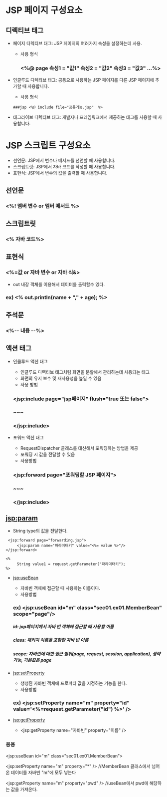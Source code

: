 JSP 페이지 구성요소
==================

디렉티브 태그
-----------------------
* 페이지 디렉티브 태그: JSP 페이지의 여러가지 속성을 설정하는데 사용.
    * 사용 형식

      ### <%@ page 속성1 = "값1" 속성2 = "값2" 속성3 = "값3" ...%>
* 인클루드 디렉티브 태그: 공통으로 사용하는 JSP 페이지를 다른 JSP 페이지에 추가할 때 사용합니다.
     * 사용 형식

      ###jsp <%@ include file="공통기능.jsp"  %>
* 태그라이브 디렉티브 태그: 개발자나 프레임워크에서 제공하는 태그를 사용할 때 사용합니다.

JSP 스크립트 구성요소
=========================
* 선언문: JSP에서 변수나 메서드를 선언할 때 사용합니다.
* 스크립트릿: JSP에서 자바 코드를 작성할 때 사용합니다.
* 표현식: JSP에서 변수의 값을 출력할 때 사용합니다.

선언문
-------------
### <%! 멤버 변수 or 멤버 메서드 %>

스크립트릿
--------------------
### <% 자바 코드%>


표현식
----------------------
### <%=값 or 자바 변수 or 자바 식&>

* out 내장 객체를 이용해서 데이터를 출력할수 있다.
### ex) <% out.println(name + "," + age); %>

주석문
----------
### <%-- 내용 --%>

액션 태그
----------------
* 인클루드 액션 태그
   * 인클루드 디렉티브 태그처럼 화면을 분할해서 관리하는데 사용되는 태그
   * 화면의 유지 보수 및 재사용성을 높일 수 있음
   * 사용 방법
   ### <jsp:include page="jsp페이지" flush="true 또는 false">
   ### ~~~
   ### </jsp:include>

* 포워드 액션 태그
   * RequestDispatcher 클래스를 대신해서 포워딩하는 방법을 제공
   * 포워딩 시 값을 전달할 수 있음
   * 사용방법
   ### <jsp:forword page="포워딩할 JSP 페이지">
   ### ~~~
   ### </jsp:include>
   
<jsp:param>
-----------
   * String type의 값을 전달한다.
```
 <jsp:forward page="forwarding.jsp">
     <jsp:param name="파라미터키" value="<%= value %>"/>
</jsp:forward>
```


```
<%
     String value1 = request.getParameter("파라미터키");                                
%>
```
* <jsp:useBean>
   * 자바빈 객체에 접근할 때 사용하는 이름이다.
   * 사용방법
   ###   ex) <jsp:useBean id="m" class="sec01.ex01.MemberBean" scope="page"/>
   
   ##### id: jap페이지에서 자바 빈 객체에 접근할 때 사용할 이름
   
   ##### class: 패키지 이름을 포함한 자바 빈 이름
   
   ##### scope: 자바빈에 대한 접근 범위(page, request, session, application), 생략가능, 기본값은 page
  
* <jsp:setProperty>
    * 생성된 자바빈 객체에 프로퍼티 값을 지정하는 기능을 한다.
    * 사용방법
    ### ex) <jsp:setProperty name="m" property="id" value='<%=request.getParameter("id") %>' />
    
* <jsp:getProperty>
   * <jsp:getProperty name="자바빈" property="이름" />

### 응용

<jsp:useBean id="m" class="sec01.ex01.MemberBean">

<jsp:setProperty name="m" property="*" />  //MemberBean 클래스에서 넘어온 데이터를 자바빈 "m"에 모두 넣는다

<jsp:getProperty name="m" property="pwd" />  //useBean에서 pwd에 해당하는 값을 가져온다.

